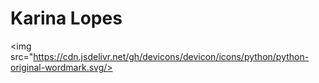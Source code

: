 # Karina Lopes

<img src="https://cdn.jsdelivr.net/gh/devicons/devicon/icons/python/python-original-wordmark.svg/>
          
